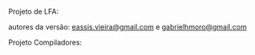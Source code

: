 
Projeto de LFA:

  autores da versão: eassis.vieira@gmail.com e gabrielhmoro@gmail.com

Projeto Compiladores:

